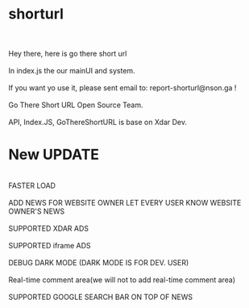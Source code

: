 # shorturl
<br>
<br>Hey there, here is go there short url</br>
<br>In index.js the our mainUI and system.</br>
<br>If you want yo use it, please sent email to: report-shorturl@nson.ga !</br>
<br>Go There Short URL Open Source Team.</br>
<br>API, Index.JS, GoThereShortURL is base on Xdar Dev.</br>

# New UPDATE
<br>FASTER LOAD</br>
<br>ADD NEWS FOR WEBSITE OWNER LET EVERY USER KNOW WEBSITE OWNER'S NEWS</br>
<br>SUPPORTED XDAR ADS</br>
<br>SUPPORTED iframe ADS</br>
<br>DEBUG DARK MODE (DARK MODE IS FOR DEV. USER)</br>
<br>Real-time comment area(we will not to add real-time comment area)</br>
<br>SUPPORTED GOOGLE SEARCH BAR ON TOP OF NEWS</br>
